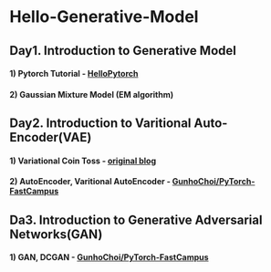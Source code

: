 
# Hello-Generative-Model

## Day1. Introduction to Generative Model

#### 1) Pytorch Tutorial - [HelloPytorch](https://github.com/InsuJeon/HelloPyTorch)
#### 2) Gaussian Mixture Model (EM algorithm)


## Day2. Introduction to Varitional Auto-Encoder(VAE)
#### 1) Variational Coin Toss - [original blog](http://www.openias.org/variational-coin-toss)
#### 2) AutoEncoder, Varitional AutoEncoder - [GunhoChoi/PyTorch-FastCampus](https://github.com/GunhoChoi/PyTorch-FastCampus/tree/master/08_Autoencoder)

## Da3. Introduction to Generative Adversarial Networks(GAN)
#### 1) GAN, DCGAN - [GunhoChoi/PyTorch-FastCampus](https://github.com/GunhoChoi/PyTorch-FastCampus/tree/master/09_GAN)

